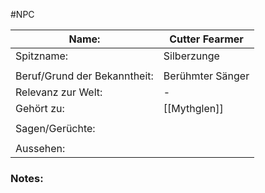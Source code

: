 #NPC

| Name:                        | Cutter Fearmer        |
| ---------------------------- | --------------------- |
| Spitzname:                   | Silberzunge           |
|                              |                       |
| Beruf/Grund der Bekanntheit: | Berühmter Sänger      |
| Relevanz zur Welt:           | -                     |
| Gehört zu:                   | [[Mythglen]] |
|                              |                       |
| Sagen/Gerüchte:              |                       |
|                              |                       |
| Aussehen:                    |                       |
### Notes:
